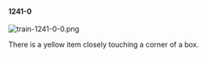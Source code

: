 #### 1241-0
![train-1241-0-0.png](https://github.com/lil-lab/nlvr/raw/master/nlvr/train/images/32/train-1241-0-0.png "train-1241-0-0.png")

There is a yellow item closely touching a corner of a box.